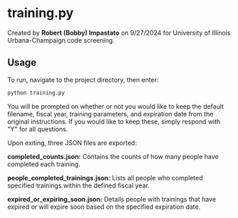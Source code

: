 # training.py

Created by **Robert (Bobby) Impastato** on 9/27/2024 for University of Illinois Urbana-Champaign code screening.

## Usage

To run, navigate to the project directory, then enter:

```bash
python training.py
```



You will be prompted on whether or not you would like to keep the default filename, fiscal year, training parameters, and expiration date from the original instructions. If you would like to keep these, simply respond with "Y" for all questions.

Upon exiting, three JSON files are exported:

  **completed_counts.json:** Contains the counts of how many people have completed each training.

  **people_completed_trainings.json:** Lists all people who completed specified trainings within the defined fiscal year.

  **expired_or_expiring_soon.json:** Details people with trainings that have expired or will expire soon based on the specified expiration date.
